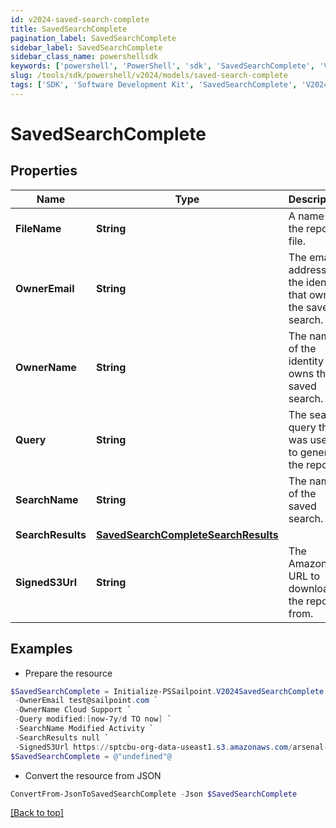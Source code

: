 ```yaml
---
id: v2024-saved-search-complete
title: SavedSearchComplete
pagination_label: SavedSearchComplete
sidebar_label: SavedSearchComplete
sidebar_class_name: powershellsdk
keywords: ['powershell', 'PowerShell', 'sdk', 'SavedSearchComplete', 'V2024SavedSearchComplete'] 
slug: /tools/sdk/powershell/v2024/models/saved-search-complete
tags: ['SDK', 'Software Development Kit', 'SavedSearchComplete', 'V2024SavedSearchComplete']
---
```



# SavedSearchComplete

## Properties

Name | Type | Description | Notes
------------ | ------------- | ------------- | -------------
**FileName** | **String** | A name for the report file. | [required]
**OwnerEmail** | **String** | The email address of the identity that owns the saved search. | [required]
**OwnerName** | **String** | The name of the identity that owns the saved search. | [required]
**Query** | **String** | The search query that was used to generate the report. | [required]
**SearchName** | **String** | The name of the saved search. | [required]
**SearchResults** | [**SavedSearchCompleteSearchResults**](saved-search-complete-search-results) |  | [required]
**SignedS3Url** | **String** | The Amazon S3 URL to download the report from. | [required]

## Examples

- Prepare the resource
```powershell
$SavedSearchComplete = Initialize-PSSailpoint.V2024SavedSearchComplete  -FileName Modified.zip `
 -OwnerEmail test@sailpoint.com `
 -OwnerName Cloud Support `
 -Query modified:[now-7y/d TO now] `
 -SearchName Modified Activity `
 -SearchResults null `
 -SignedS3Url https://sptcbu-org-data-useast1.s3.amazonaws.com/arsenal-john/reports/Events%20Export.2020-05-06%2018%2759%20GMT.3e580592-86e4-4953-8aea-49e6ef20a086.zip?X-Amz-Algorithm=AWS4-HMAC-SHA256&X-Amz-Date=20200506T185919Z&X-Amz-SignedHeaders=host&X-Amz-Expires=899&X-Amz-Credential=AKIAV5E54XOGTS4Q4L7A%2F20200506%2Fus-east-1%2Fs3%2Faws4_request&X-Amz-Signature=2e732bb97a12a1fd8a215613e3c31fcdae8ba1fb6a25916843ab5b51d2ddefbc
$SavedSearchComplete = @"undefined"@
```

- Convert the resource from JSON
```powershell
ConvertFrom-JsonToSavedSearchComplete -Json $SavedSearchComplete
```


[[Back to top]](#) 


